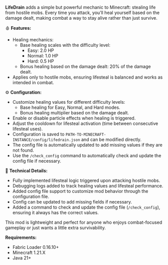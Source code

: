 **LifeDrain** adds a simple but powerful mechanic to Minecraft: stealing life from hostile mobs. Every time you attack, you’ll heal yourself based on the damage dealt, making combat a way to stay alive rather than just survive.

🩸 **Features:**
- Healing mechanics:
    - Base healing scales with the difficulty level:
        - Easy: 2.0 HP
        - Normal: 1.0 HP
        - Hard: 0.5 HP
    - Bonus healing based on the damage dealt: 20% of the damage dealt.
- Applies only to hostile mobs, ensuring lifesteal is balanced and works as intended in combat.

⚙️ **Configuration:**
- Customize healing values for different difficulty levels:
    - Base healing for Easy, Normal, and Hard modes.
    - Bonus healing multiplier based on the damage dealt.
- Enable or disable particle effects when healing is triggered.
- Adjust the cooldown for lifesteal activation (time between consecutive lifesteal uses).
- Configuration is saved to `PATH-TO-MINECRAFT-INSTANCE/config/lifedrain.json` and can be modified directly.
- The config file is automatically updated to add missing values if they are not found.
- Use the `/check_config` command to automatically check and update the config file if necessary.

🔧 **Technical Details:**
- Fully implemented lifesteal logic triggered upon attacking hostile mobs.
- Debugging logs added to track healing values and lifesteal performance.
- Added config file support to customize mod behavior through the configuration file.
- Config can be updated to add missing fields if necessary.
- Added a command to check and update the config file (`/check_config`), ensuring it always has the correct values.

This mod is lightweight and perfect for anyone who enjoys combat-focused gameplay or just wants a little extra survivability.

**Requirements:**
- Fabric Loader 0.16.10+
- Minecraft 1.21.X
- Java 21+